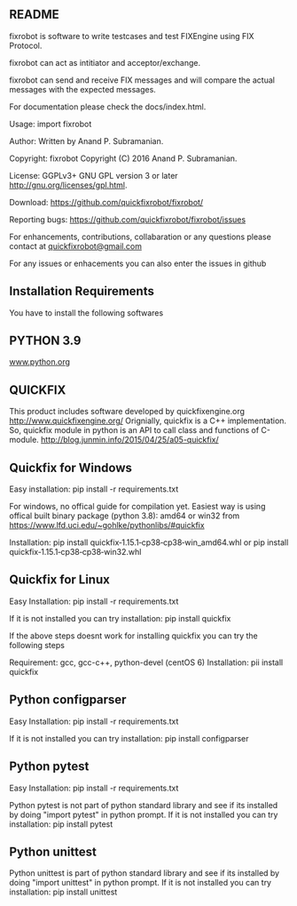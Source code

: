 README
-------

fixrobot is software to write testcases and test FIXEngine using FIX Protocol. 

fixrobot can act as intitiator and acceptor/exchange. 

fixrobot can send and receive FIX messages and will compare the actual messages with the expected messages.

For documentation please check the docs/index.html.

Usage: import fixrobot

Author: Written by Anand P. Subramanian.

Copyright: fixrobot  Copyright (C) 2016  Anand P. Subramanian.

License: GGPLv3+ GNU GPL version 3 or later <http://gnu.org/licenses/gpl.html>.

Download: <https://github.com/quickfixrobot/fixrobot/>

Reporting bugs: <https://github.com/quickfixrobot/fixrobot/issues>

For enhancements, contributions, collabaration or any questions please contact at <quickfixrobot@gmail.com>

For any issues or enhacements you can also enter the issues in github

Installation Requirements
--------------------------
You have to install the following softwares

PYTHON 3.9
----------
www.python.org

QUICKFIX
--------
This product includes software developed by quickfixengine.org http://www.quickfixengine.org/
Orignially, quickfix is a C++ implementation. So, quickfix module in python is an API to call class and functions of C-module.
http://blog.junmin.info/2015/04/25/a05-quickfix/

Quickfix for Windows
--------------------
Easy installation: pip install -r requirements.txt

For windows, no offical guide for compilation yet. Easiest way is using offical built binary package (python 3.8):
amd64 or win32 from https://www.lfd.uci.edu/~gohlke/pythonlibs/#quickfix

Installation: 
pip install quickfix‑1.15.1‑cp38‑cp38‑win_amd64.whl
or
pip install quickfix‑1.15.1‑cp38‑cp38‑win32.whl

Quickfix for Linux
------------------
Easy Installation: pip install -r requirements.txt

If it is not installed you can try installation: pip install quickfix

If the above steps doesnt work for installing quickfix you can try the following steps

Requirement: gcc, gcc-c++, python-devel (centOS 6) Installation: pii install quickfix

Python configparser
-------------------
Easy Installation: pip install -r requirements.txt

If it is not installed you can try installation: pip install configparser

Python pytest
-------------
Easy Installation: pip install -r requirements.txt

Python pytest is not part of python standard library and see if its installed by doing "import pytest" in python prompt.
If it is not installed you can try installation: pip install pytest

Python unittest
----------------
Python unittest is part of python standard library and see if its installed by doing "import unittest" in python prompt.
If it is not installed you can try installation: pip install unittest


